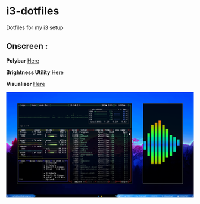 # i3-dotfiles
Dotfiles for my i3 setup

## Onscreen :

**Polybar** [Here](https://github.com/adi1090x/polybar-themes)

**Brightness Utility** [Here](https://github.com/multiplexd/brightlight)

**Visualiser** [Here](https://github.com/dpayne/cli-visualizer)

![](https://raw.githubusercontent.com/whokilleddb/i3-dotfiles/main/Screenshots/SS.png)
